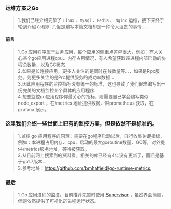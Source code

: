 ###    运维方案之Go  
> 1.我们已经介绍完毕了 `Linux` 、`Mysql` 、`Redis` 、 `Nginx`  运维，接下来终于轮到介绍 `Go程序` 了,但是编写本篇文档却是一件令人沮丧的事情..... 
    
  
####    前言    
> 1.Go 应用程序属于业务应用，每个应用的侧重点差异很大，例如：有人关心某个go应用进程cpu、内存占用情况，有人希望获取该进程内部启动的协程总数量、以及GC状态.  
> 2.如果是长连接应用，更多人关注的是同时在线数量等...，如果是Rpc服务，则更多关注的是Prc提供服务的成功率数据...  
> 3.因此应用程序的监控指标没有统一的标准，这也导致了我们很难编写出一份完美的文档监控某个具体的应用程序.    
> 4.想要监控go应用程序你最关心的指标，则需要自己学会编写类似  node_export ，在/metrics 地址提供数据，供prometheus 获取，在 grafana 展示。      
    

### 这里我们介绍一些世面上已有的监控方案，但是依然不是标准的。   
> 1.监控 go 应用程序的原理：需要在go程序启动以后，自行收集关键指标，例如：本进程占用内存、cpu、启动的最大goroutine数量、GC等，对外提供/metrics服务地址，等待被获取。    
> 2.从目前网上搜索到的资料看，相关的库已经有4年没有更新了，而且是基于go1.7版本...    
> 3.参考地址：https://github.com/bmhatfield/go-runtime-metrics   


###  最后
> 1.Go 应用进程的监控，目前推荐先暂时使用 [Supervisor](Docs/Supervisor.md)  ，虽然界面简陋，但是依然提供了可视化的进程运行状态。 